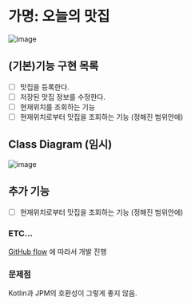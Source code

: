 # 가명: 오늘의 맛집 

![image](https://user-images.githubusercontent.com/47850258/121595269-12313380-ca79-11eb-99a5-c240aedf9e6c.png)


## (기본)기능 구현 목록

- [ ] 맛집을 등록한다. 
- [ ] 저장된 맛집 정보를 수정한다. 
- [ ] 현재위치를 조회하는 기능 
- [ ] 현재위치로부터 맛집을 조회하는 기능 (정해진 범위안에) 
  
## Class Diagram (임시)
![image](https://user-images.githubusercontent.com/47850258/121691457-fa51c200-cb01-11eb-8aeb-dbc073e62af6.png)


## 추가 기능  

- [ ] 현재위치로부터 맛집을 조회하는 기능 (정해진 범위안에) 

### ETC...
[GitHub flow](https://guides.github.com/introduction/flow) 에 따라서 개발 진행 

### 문제점 

Kotlin과 JPM의 호환성이 그렇게 좋지 않음. 
